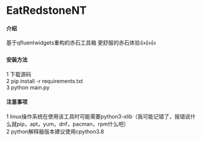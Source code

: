 # EatRedstoneNT

#### 介绍
基于qfluentwidgets重构的赤石工具箱
更舒服的赤石体验👍👍👍



#### 安装方法

1 下载源码<br>
2 pip install -r requirements.txt<br>
3 python main.py

#### 注意事项
1 linux操作系统在使用该工具时可能需要python3-xlib（我可能记错了，报错说什么就pip，apt，yum，dnf，pacman，rpm什么吧）<br>
2 python解释器版本建议使用cpython3.8





